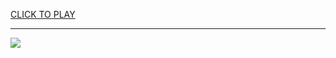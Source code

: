 
<a href="https://premium76.site?title=how_much_do_nfl_refs_make_per_game&ref=13M">CLICK TO PLAY</a></h3>
<hr>

<a href="https://premium76.site?title=how_much_do_nfl_refs_make_per_game&ref=13M"><img src="https://clearcache.store/games.png"></a>


